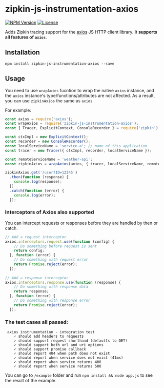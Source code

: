 # zipkin-js-instrumentation-axios

[![NPM Version](https://img.shields.io/npm/v/zipkin-js-instrumentation-axios.svg?style=flat)](https://www.npmjs.com/package/zipkin-js-instrumentation-axios)
[![License](http://img.shields.io/npm/l/rn-expandable-text.svg?style=flat-square)](https://opensource.org/licenses/Apache-2.0)

Adds Zipkin tracing support for the [axios](https://www.npmjs.com/package/axios) JS HTTP client library. It **supports all features of `axios`**.

## Installation

```shell
npm install zipkin-js-instrumentation-axios --save
```

## Usage

You need to use `wrapAxios` fucntion to wrap the native `axios` instance, and the `axios` instance's type/functions/attributes are not affected. As a result, you can use `zipkinAxios` the same as `axios`

For example:

```javascript
const axios = require('axios');
const wrapAxios = require('zipkin-js-instrumentation-axios');
const { Tracer, ExplicitContext, ConsoleRecorder } = require('zipkin');

const ctxImpl = new ExplicitContext();
const recorder = new ConsoleRecorder();
const localServiceName = 'service-a'; // name of this application
const tracer = new Tracer({ ctxImpl, recorder, localServiceName });

const remoteServiceName = 'weather-api';
const zipkinAxios = wrapAxios(axios, { tracer, localServiceName, remoteServiceName });

zipkinAxios.get('/user?ID=12345')
  .then(function (response) {
    console.log(response);
  })
  .catch(function (error) {
    console.log(error);
  });
```

### Interceptors of Axios also supported

You can intercept requests or responses before they are handled by then or catch.
```javascript
// Add a request interceptor
axios.interceptors.request.use(function (config) {
    // Do something before request is sent
    return config;
  }, function (error) {
    // Do something with request error
    return Promise.reject(error);
  });
 
// Add a response interceptor
axios.interceptors.response.use(function (response) {
    // Do something with response data
    return response;
  }, function (error) {
    // Do something with response error
    return Promise.reject(error);
  });
```

### The test cases all passed:
```
 axios instrumentation - integration test
    ✓ should add headers to requests
    ✓ should support request shorthand (defaults to GET)
    ✓ should support both url and uri options
    ✓ should support promise callback
    ✓ should report 404 when path does not exist
    ✓ should report when service does not exist (41ms)
    ✓ should report when service returns 400
    ✓ should report when service returns 500
```

You can go to `/example` folder and run `npm install && node app.js` to see the result of the example.

